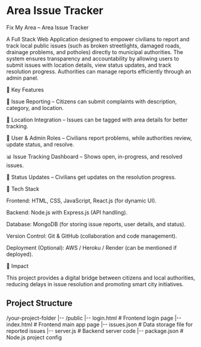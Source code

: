 # Area Issue Tracker

Fix My Area – Area Issue Tracker

A Full Stack Web Application designed to empower civilians to report and track local public issues (such as broken streetlights, damaged roads, drainage problems, and potholes) directly to municipal authorities. The system ensures transparency and accountability by allowing users to submit issues with location details, view status updates, and track resolution progress. Authorities can manage reports efficiently through an admin panel.

🔹 Key Features

📝 Issue Reporting – Citizens can submit complaints with description, category, and location.

📍 Location Integration – Issues can be tagged with area details for better tracking.

👤 User & Admin Roles – Civilians report problems, while authorities review, update status, and resolve.

📊 Issue Tracking Dashboard – Shows open, in-progress, and resolved issues.

🔔 Status Updates – Civilians get updates on the resolution progress.

🔹 Tech Stack

Frontend: HTML, CSS, JavaScript, React.js (for dynamic UI).

Backend: Node.js with Express.js (API handling).

Database: MongoDB (for storing issue reports, user details, and status).

Version Control: Git & GitHub (collaboration and code management).

Deployment (Optional): AWS / Heroku / Render (can be mentioned if deployed).

🔹 Impact

This project provides a digital bridge between citizens and local authorities, reducing delays in issue resolution and promoting smart city initiatives.

## Project Structure
/your-project-folder |-- /public |-- login.html # Frontend login page |-- index.html # Frontend main app page |-- issues.json # Data storage file for reported issues |-- server.js # Backend server code |-- package.json # Node.js project config